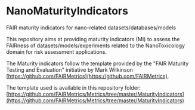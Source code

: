 # NanoMaturityIndicators
FAIR maturity indicators for nano-related datasets/databases/models

This repository aims at providing maturity indicators (MI) to assess the FAIRness of datasets/models/experiments related to the NanoToxicology domain for risk assessment applications.

The Maturity indicators follow the template provided by the "FAIR Maturity Testing and Evaluation" initiative by Mark Wilkinson [https://github.com/FAIRMetrics](https://github.com/FAIRMetrics). 

The template used is available in this repository folder: [https://github.com/FAIRMetrics/Metrics/tree/master/MaturityIndicators](https://github.com/FAIRMetrics/Metrics/tree/master/MaturityIndicators)
